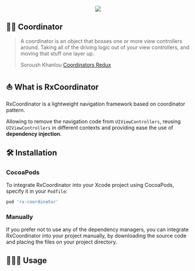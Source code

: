 <p align="center">
  <img src="https://github.com/jdisho/RxCoordinator/blob/master/Images/munich.png">
</p>


## 👨‍✈️ Coordinator
>  A coordinator is an object that bosses one or more view controllers around. Taking all of the driving logic out of your view controllers, and moving that stuff one layer up. 
>
> Soroush Khanlou [Coordinators Redux](http://khanlou.com/2015/10/coordinators-redux/)

## ⛵️ What is RxCoordinator
RxCoordinator is a lightweight navigation framework based on coordinator pattern.

Allowing to remove the navigation code from `UIViewControllers`, reusing `UIViewControllers` in different contexts and providing ease the use of **dependency injection**.

## 🛠 Installation

### CocoaPods

To integrate RxCoordinator into your Xcode project using CocoaPods, specify it in your `Podfile`:

```ruby
pod 'rx-coordinator'
```

### Manually

If you prefer not to use any of the dependency managers, you can integrate RxCoordinator into your project manually, by downloading the source code and placing the files on your project directory.

## 👨🏻‍💻 Usage



